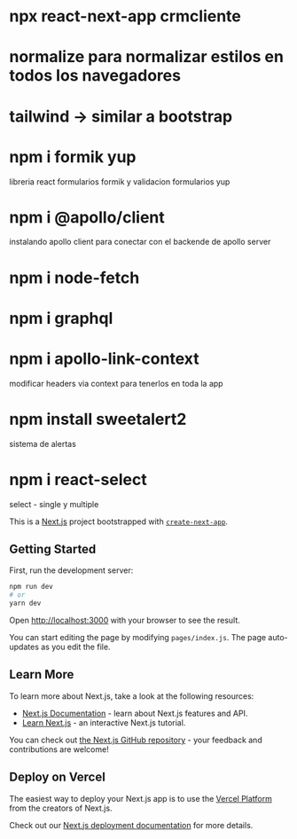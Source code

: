 # npx react-next-app crmcliente

# normalize para normalizar estilos en todos los navegadores
<link href="https://pagecdn.io/lib/normalize/8.0.1/normalize.min.css" rel="stylesheet" crossorigin="anonymous"  >

# tailwind -> similar a bootstrap
<link href="https://unpkg.com/tailwindcss@^2/dist/tailwind.min.css" rel="stylesheet">

# npm i formik yup
libreria react formularios formik y validacion formularios yup

# npm i @apollo/client
instalando apollo client para conectar con el backende de apollo server
# npm i node-fetch

# npm i graphql

# npm i apollo-link-context
modificar headers via context para tenerlos en toda la app

# npm install sweetalert2
sistema de alertas

# npm i react-select
select - single y multiple


This is a [Next.js](https://nextjs.org/) project bootstrapped with [`create-next-app`](https://github.com/vercel/next.js/tree/canary/packages/create-next-app).

## Getting Started

First, run the development server:

```bash
npm run dev
# or
yarn dev
```

Open [http://localhost:3000](http://localhost:3000) with your browser to see the result.

You can start editing the page by modifying `pages/index.js`. The page auto-updates as you edit the file.

## Learn More

To learn more about Next.js, take a look at the following resources:

- [Next.js Documentation](https://nextjs.org/docs) - learn about Next.js features and API.
- [Learn Next.js](https://nextjs.org/learn) - an interactive Next.js tutorial.

You can check out [the Next.js GitHub repository](https://github.com/vercel/next.js/) - your feedback and contributions are welcome!

## Deploy on Vercel

The easiest way to deploy your Next.js app is to use the [Vercel Platform](https://vercel.com/import?utm_medium=default-template&filter=next.js&utm_source=create-next-app&utm_campaign=create-next-app-readme) from the creators of Next.js.

Check out our [Next.js deployment documentation](https://nextjs.org/docs/deployment) for more details.
